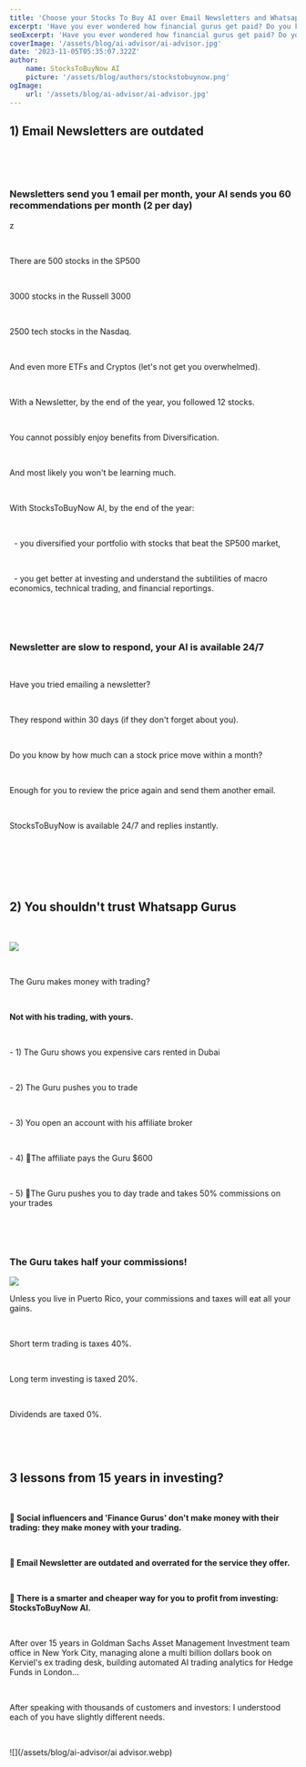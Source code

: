 ```yaml
---
title: 'Choose your Stocks To Buy AI over Email Newsletters and Whatsapp Trading Gurus'
excerpt: 'Have you ever wondered how financial gurus get paid? Do you know why Newsletters are overrated?'
seoExcerpt: 'Have you ever wondered how financial gurus get paid? Do you know why Newsletters are overrated?'
coverImage: '/assets/blog/ai-advisor/ai-advisor.jpg'
date: '2023-11-05T05:35:07.322Z'
author:
    name: StocksToBuyNow AI
    picture: '/assets/blog/authors/stockstobuynow.png'
ogImage:
    url: '/assets/blog/ai-advisor/ai-advisor.jpg'
---
```



## 1) Email Newsletters are outdated

&nbsp;

&nbsp;

### Newsletters send you 1 email per month, your AI sends you 60 recommendations per month (2 per day)
z
&nbsp;

&nbsp;

There are 500 stocks in the SP500

&nbsp;

3000 stocks in the Russell 3000

&nbsp;

2500 tech stocks in the Nasdaq.

&nbsp;

And even more ETFs and Cryptos (let's not get you overwhelmed).

&nbsp;

With a Newsletter, by the end of the year, you followed 12 stocks.

&nbsp;

You cannot possibly enjoy benefits from Diversification.

&nbsp;

And most likely you won't be learning much.

&nbsp;


With StocksToBuyNow AI, by the end of the year:

&nbsp;

&nbsp; - you diversified your portfolio with stocks that beat the SP500 market,

&nbsp;

&nbsp; - you get better at investing and understand the subtilities of macro economics, technical trading, and financial reportings.

&nbsp;

&nbsp;

### Newsletter are slow to respond, your AI is available 24/7

&nbsp;

Have you tried emailing a newsletter?

&nbsp;

They respond within 30 days (if they don't forget about you).

&nbsp;

Do you know by how much can a stock price move within a month?

&nbsp;

Enough for you to review the price again and send them another email.

&nbsp;

StocksToBuyNow is available 24/7 and replies instantly.


&nbsp;

&nbsp;

&nbsp;

## 2) You shouldn't trust Whatsapp Gurus

&nbsp;

![](/assets/blog/ai-advisor/how-finance-gurus-make-money.webp)

&nbsp;

The Guru makes money with trading?

&nbsp;

**Not with his trading, with yours.**

&nbsp;


\- 1) The Guru shows you expensive cars rented in Dubai

&nbsp;

\- 2) The Guru pushes you to trade

&nbsp;

\- 3) You open an account with his affiliate broker

&nbsp;

\- 4) 🧐The affiliate pays the Guru $600

&nbsp;

\- 5) 🤯The Guru pushes you to day trade and takes 50% commissions on your trades

&nbsp;

&nbsp;

### The Guru takes half your commissions!

![](/assets/blog/ai-advisor/how_trading_gurus_make_money.png)


Unless you live in Puerto Rico, your commissions and taxes will eat all your gains.

&nbsp;

Short term trading is taxes 40%.

&nbsp;

Long term investing is taxed 20%.

&nbsp;

Dividends are taxed 0%.

&nbsp;


&nbsp;


## 3 lessons from 15 years in investing?

&nbsp;

**🦄 Social influencers and 'Finance Gurus' don't make money with their trading: they make money with your trading.**

&nbsp;

**💾 Email Newsletter are outdated and overrated for the service they offer.**

&nbsp;

**🧠 There is a smarter and cheaper way for you to profit from investing: StocksToBuyNow AI.**

&nbsp;

After over 15 years in Goldman Sachs Asset Management Investment team office in New York City, managing alone a multi billion dollars book on Kerviel's ex trading desk, building automated AI trading analytics for Hedge Funds in London...

&nbsp;

After speaking with thousands of customers and investors: I understood each of you have slightly different needs.

&nbsp;

![](/assets/blog/ai-advisor/ai advisor.webp)

&nbsp;

&nbsp;


&nbsp;